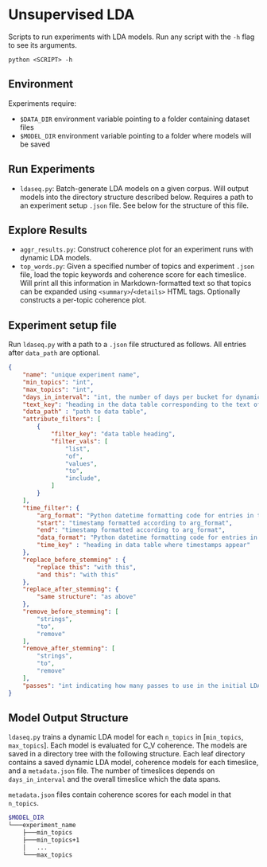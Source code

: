 # Unsupervised LDA
Scripts to run experiments with LDA models. Run any script with the `-h` flag to see its arguments.

```
python <SCRIPT> -h
```

## Environment
Experiments require:
- `$DATA_DIR` environment variable pointing to a folder containing dataset files
- `$MODEL_DIR` environment variable pointing to a folder where models will be saved

## Run Experiments
- `ldaseq.py`: Batch-generate LDA models on a given corpus. Will output models into the directory structure described below. Requires a path to an experiment setup `.json` file. See below for the structure of this file.

## Explore Results
- `aggr_results.py`: Construct coherence plot for an experiment runs with dynamic LDA models.
- `top_words.py`: Given a specified number of topics and experiment `.json` file, load the topic keywords and coherence score for each timeslice. Will print all this information in Markdown-formatted text so that topics can be expanded using `<summary>`/`<details>` HTML tags. Optionally constructs a per-topic coherence plot.

## Experiment setup file
Run `ldaseq.py` with a path to a `.json` file structured as follows. All entries after `data_path` are optional.
```json
{
    "name": "unique experiment name",
    "min_topics": "int",
    "max_topics": "int",
    "days_in_interval": "int, the number of days per bucket for dynamic LDA",
    "text_key": "heading in the data table corresponding to the text of the posts",
    "data_path" : "path to data table",
    "attribute_filters": [
        {
            "filter_key": "data table heading",
            "filter_vals": [
                "list",
                "of",
                "values",
                "to",
                "include",
            ]
        }
    ],
    "time_filter": {
        "arg_format": "Python datetime formatting code for entries in this file",
        "start": "timestamp formatted according to arg_format",
        "end": "timestamp formatted according to arg_format",
        "data_format": "Python datetime formatting code for entries in the data (optional)",
        "time_key" : "heading in data table where timestamps appear"
    },
    "replace_before_stemming" : {
        "replace this": "with this",
        "and this": "with this"
    },
    "replace_after_stemming": {
        "same structure": "as above"
    },
    "remove_before_stemming": [
        "strings",
        "to",
        "remove"
    ],
    "remove_after_stemming": [
        "strings",
        "to",
        "remove"
    ],
    "passes": "int indicating how many passes to use in the initial LDA model"
}
```

## Model Output Structure
`ldaseq.py` trains a dynamic LDA model for each `n_topics` in [`min_topics`, `max_topics`]. Each model is evaluated for C_V coherence. The models are saved in a directory tree with the following structure. Each leaf directory contains a saved dynamic LDA model, coherence models for each timeslice, and a `metadata.json` file. The number of timeslices depends on `days_in_interval` and the overall timeslice which the data spans.

`metadata.json` files contain coherence scores for each model in that `n_topics`.

```bash
$MODEL_DIR
└───experiment_name
    ├───min_topics
    ├───min_topics+1
    │   ...
    └───max_topics
```
